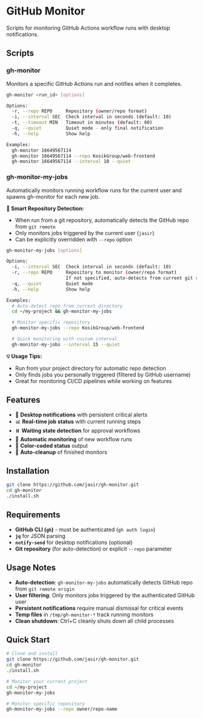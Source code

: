 # GitHub Monitor

Scripts for monitoring GitHub Actions workflow runs with desktop notifications.

## Scripts

### gh-monitor

Monitors a specific GitHub Actions run and notifies when it completes.

```bash
gh-monitor <run_id> [options]

Options:
  -r, --repo REPO     Repository (owner/repo format)
  -i, --interval SEC  Check interval in seconds (default: 10)
  -t, --timeout MIN   Timeout in minutes (default: 60)
  -q, --quiet         Quiet mode - only final notification
  -h, --help          Show help

Examples:
  gh-monitor 16649567114
  gh-monitor 16649567114 --repo KosikGroup/web-frontend
  gh-monitor 16649567114 --interval 10 --quiet
```

### gh-monitor-my-jobs

Automatically monitors running workflow runs for the current user and spawns gh-monitor for each new job.

**🎯 Smart Repository Detection:**

- When run from a git repository, automatically detects the GitHub repo from `git remote`
- Only monitors jobs triggered by the current user (`jasir`)
- Can be explicitly overridden with `--repo` option

```bash
gh-monitor-my-jobs [options]

Options:
  -i, --interval SEC  Check interval in seconds (default: 10)
  -r, --repo REPO     Repository to monitor (owner/repo format)
                      If not specified, auto-detects from current git repo
  -q, --quiet         Quiet mode
  -h, --help          Show help

Examples:
  # Auto-detect repo from current directory
  cd ~/my-project && gh-monitor-my-jobs

  # Monitor specific repository
  gh-monitor-my-jobs --repo KosikGroup/web-frontend

  # Quick monitoring with custom interval
  gh-monitor-my-jobs --interval 15 --quiet
```

**💡 Usage Tips:**

- Run from your project directory for automatic repo detection
- Only finds jobs you personally triggered (filtered by GitHub username)
- Great for monitoring CI/CD pipelines while working on features

## Features

- 🔔 **Desktop notifications** with persistent critical alerts
- 📊 **Real-time job status** with current running steps
- ⏸️ **Waiting state detection** for approval workflows
- 🎯 **Automatic monitoring** of new workflow runs
- 🚦 **Color-coded status** output
- 🔄 **Auto-cleanup** of finished monitors

## Installation

```bash
git clone https://github.com/jasir/gh-monitor.git
cd gh-monitor
./install.sh
```

## Requirements

- **GitHub CLI (`gh`)** - must be authenticated (`gh auth login`)
- **`jq`** for JSON parsing
- **`notify-send`** for desktop notifications (optional)
- **Git repository** (for auto-detection) or explicit `--repo` parameter

## Usage Notes

- **Auto-detection**: `gh-monitor-my-jobs` automatically detects GitHub repo from `git remote origin`
- **User filtering**: Only monitors jobs triggered by the authenticated GitHub user
- **Persistent notifications** require manual dismissal for critical events
- **Temp files** in `/tmp/gh-monitor-*` track running monitors
- **Clean shutdown**: Ctrl+C cleanly shuts down all child processes

## Quick Start

```bash
# Clone and install
git clone https://github.com/jasir/gh-monitor.git
cd gh-monitor
./install.sh

# Monitor your current project
cd ~/my-project
gh-monitor-my-jobs

# Monitor specific repository
gh-monitor-my-jobs --repo owner/repo-name
```
